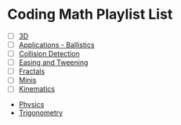 # Coding Math Playlist List

- [ ] [3D](https://www.youtube.com/playlist?list=PL7wAPgl1JVvUvL51r1EvJlAysCGDenqNq)
- [ ] [Applications - Ballistics](https://www.youtube.com/playlist?list=PL7wAPgl1JVvWkDTlqUQtgFLd_QX2bEY5H)
- [ ] [Collision Detection](https://www.youtube.com/playlist?list=PL7wAPgl1JVvURU_YF4hHMcsWK98KbnZPs)
- [ ] [Easing and Tweening](https://www.youtube.com/playlist?list=PL7wAPgl1JVvVJabcmRyEwg8k9rFxCRU9x)
- [ ] [Fractals](https://www.youtube.com/playlist?list=PL7wAPgl1JVvWZPcT0fEfSv5EhLbfWFfVC)
- [ ] [Minis](https://www.youtube.com/playlist?list=PL7wAPgl1JVvVfjZa9kqNSICP4-r_HsXpJ)
- [ ] [Kinematics](https://www.youtube.com/playlist?list=PL7wAPgl1JVvXZDYBPGfjvgeUQHJFWLPit)
- [Physics](https://www.youtube.com/playlist?list=PL7wAPgl1JVvXBCTmnGwysy9OtR-5nOmz3)
- [Trigonometry](https://www.youtube.com/playlist?list=PL7wAPgl1JVvWixFXjWgbulBg9_7Loc13h)
